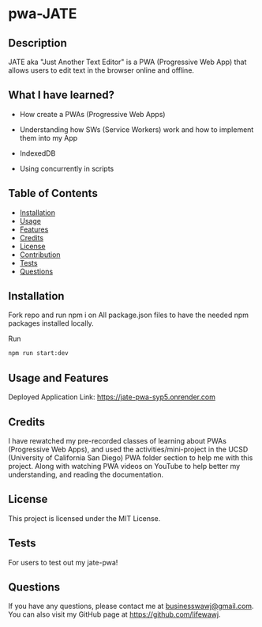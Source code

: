 # pwa-JATE

## Description

JATE aka "Just Another Text Editor" is a PWA (Progressive Web App) that allows users to edit text in the browser online and offline.

## What I have learned?

- How create a PWAs (Progressive Web Apps)

- Understanding how SWs (Service Workers) work and how to implement them into my App

- IndexedDB

- Using concurrently in scripts

## Table of Contents

- [Installation](#installation)
- [Usage](#usage)
- [Features](#features)
- [Credits](#credits)
- [License](#license)
- [Contribution](#contribution)
- [Tests](#tests)
- [Questions](#questions)

## Installation

Fork repo and run npm i on All package.json files to have the needed npm packages installed locally.

Run
```md
npm run start:dev
```

## Usage and Features

Deployed Application Link: https://jate-pwa-syp5.onrender.com

## Credits

I have rewatched my pre-recorded classes of learning about PWAs (Progressive Web Apps), and used the activities/mini-project in the UCSD (University of California San Diego) PWA folder section to help me with this project. Along with watching PWA videos on YouTube to help better my understanding, and reading the documentation.

## License

This project is licensed under the MIT License.

## Tests

For users to test out my jate-pwa!

## Questions

If you have any questions, please contact me at businesswawj@gmail.com. You can also visit my GitHub page at https://github.com/lifewawj.